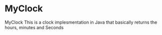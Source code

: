 # MyClock
MyClock
 This is a clock implesmentation in Java that basically returns the hours, minutes and Seconds
